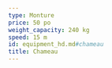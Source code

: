 ```yaml
---
type: Monture
price: 50 po
weight_capacity: 240 kg
speed: 15 m
id: equipment_hd.md#chameau
title: Chameau
---
```


